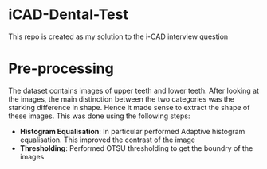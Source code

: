 # iCAD-Dental-Test
This repo is created as my solution to the i-CAD interview question

# Pre-processing
The dataset contains images of upper teeth and lower teeth. After looking at the images, the main distinction between the two categories was the starking difference in shape. Hence it made sense to extract the shape of these images. This was done using the following steps:

- **Histogram Equalisation**: In particular performed Adaptive histogram equalisation. This improved the contrast of the image
- **Thresholding**: Performed OTSU thresholding to get the boundry of the images


